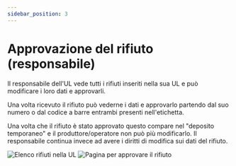 ```yaml
---
sidebar_position: 3
---
```


# Approvazione del rifiuto (responsabile)

Il responsabile dell'UL vede tutti i rifiuti inseriti nella sua UL e può modificare i loro dati e approvarli.

Una volta ricevuto il rifiuto può vederne i dati e approvarlo partendo dal suo numero o dal codice a barre entrambi presenti nell'etichetta.

Una volta che il rifiuto è stato approvato questo compare nel "deposito temporaneo" e il produttore/operatore non può più modificarlo. Il responsabile continua invece ad avere i diritti di modifica sui dati del rifiuto.

![](/img/index_disposals.png "Elenco rifiuti nella UL")
![](/img/approve.png "Pagina per approvare il rifiuto")

